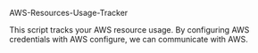 AWS-Resources-Usage-Tracker

This script tracks your AWS resource usage. By configuring AWS credentials with AWS configure, we can communicate with AWS.
